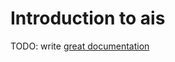 # Introduction to ais

TODO: write [great documentation](http://jacobian.org/writing/what-to-write/)
